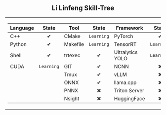 ## <div align="center">Li Linfeng Skill-Tree </div> 
<div align="center">
<table>
  <tr>
    <td>
      <div>
        
| Language  | State   | Tool     | State     | Framework           | State     |
|-----------|:----------:|----------|:------------:|---------------------|:------------:|
| C++       | ✔︎        | CMake    | ```Learning``` | PyTorch             | ✔︎         |
| Python    | ✔︎        | Makefile | ```Learning``` | TensorRT            | ```Learning``` |
| Shell     | ✔︎        | trtexec  | ✔︎  | Ultralytics YOLO    | ```Learning``` |
| CUDA      | ```Learning```       | GIT      | ✔︎         | NCNN                | ❌         |
|           |          | Tmux     | ✔︎         | vLLM                | ❌         |
|           |          | ONNX     | ✔︎         | llama.cpp           | ❌         |
|           |          | PNNX     | ❌        | Triton Server                | ❌         |
|           |          | Nsight     | ❌        | HuggingFace                 | ❌         |

 </div> 
    </td>
    <td>
    <img src="https://github-readme-stats.vercel.app/api/top-langs/?username=akira4O4&layout=donut-vertical&theme=vue-dark" align="center" />
   </td>
  </tr>
</table>
 </div> 


